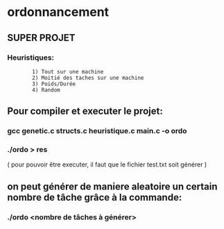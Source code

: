 # ordonnancement

## SUPER PROJET

### Heuristiques:
            1) Tout sur une machine
            2) Moitié des taches sur une machine
            3) Poids/Durée
            4) Random

## Pour compiler et executer le projet:
### gcc genetic.c structs.c heuristique.c main.c -o ordo
### ./ordo > res
( pour pouvoir être executer, il faut que le fichier test.txt soit générer )

## on peut générer de maniere aleatoire un certain nombre de tâche grâce à la commande:
### ./ordo <nombre de tâches à générer>
